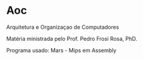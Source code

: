 # Aoc
Arquitetura e Organizaçao de Computadores

Matéria ministrada pelo Prof. Pedro Frosi Rosa, PhD.

Programa usado: Mars - Mips em Assembly
